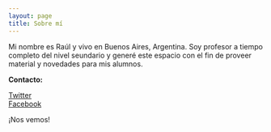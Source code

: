 ```yaml
---
layout: page
title: Sobre mí
---
```


Mi nombre es Raúl y vivo en Buenos Aires, Argentina. Soy profesor a tiempo completo del nivel seundario y generé este espacio con el fin de proveer material y novedades para mis alumnos. 

**Contacto:** 

<i class="fa fa-twitter" aria-hidden="true"></i> [Twitter](https://www.twitter.com/la9una "Seguime en Twitter")<br /> 
<i class="fa fa-facebook-official" aria-hidden="true"></i> [Facebook](https://www.facebook.com/rauljesuslopez "Mi perfil en Facebook")

¡Nos vemos!

